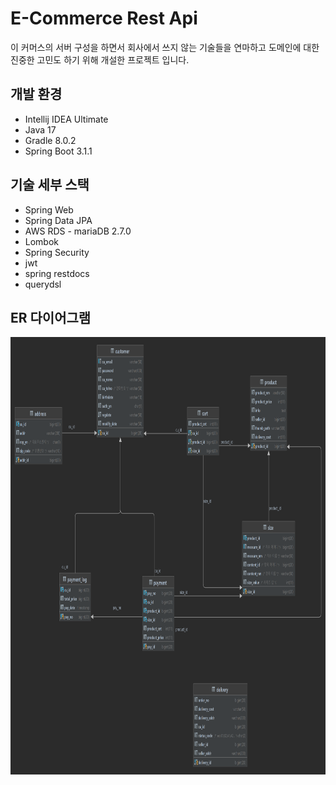 # E-Commerce Rest Api

이 커머스의 서버 구성을 하면서 회사에서 쓰지 않는 기술들을 연마하고 도메인에 대한 진중한 고민도 하기 위해 개설한 프로젝트 입니다.

## 개발 환경

* Intellij IDEA Ultimate
* Java 17
* Gradle 8.0.2
* Spring Boot 3.1.1

## 기술 세부 스택

* Spring Web
* Spring Data JPA
* AWS RDS - mariaDB 2.7.0
* Lombok
* Spring Security
* jwt
* spring restdocs
* querydsl

## ER 다이어그램
<img src="commerce.png" width="1000px" height="700px" title="ER 다이어그램" alt="ER 다이어그램"></img>
